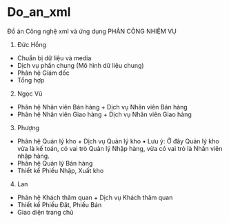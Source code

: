 ﻿# Do_an_xml
Đồ án Công nghệ xml và ứng dụng
PHÂN CÔNG NHIỆM VỤ
1.	Đức Hồng
-	Chuẩn bị dữ liệu và media
-	Dịch vụ phần chung (Mô hình dữ liệu chung)
-	Phân hệ Giám đốc
-	Tổng hợp
2.	Ngọc Vũ
-	Phân hệ Nhân viên Bán hàng + Dịch vụ Nhân viên Bán hàng
-	Phân hệ Nhân viên Giao hàng + Dịch vụ Nhân viên Giao hàng
3.	Phượng
-	Phân hệ Quản lý kho + Dịch vụ Quản lý kho
•	Lưu ý: Ở đây Quản lý kho vừa là kế toán, có vai trò Quản lý Nhập hàng, vừa có vai trò là Nhân viên nhập hàng.
-	Phân hệ Quản lý Bán hàng
-	Thiết kế Phiếu Nhập, Xuất kho
4.	Lan
-	Phân hệ Khách thăm quan + Dịch vụ Khách thăm quan
-	Thiết kế Phiếu Đặt, Phiếu Bán
-	Giao diện trang chủ
